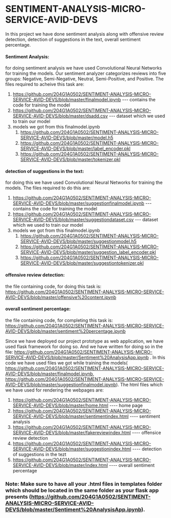 # SENTIMENT-ANALYSIS-MICRO-SERVICE-AVID-DEVS

In this project we have done sentiment analysis along with offensive review detection, detection of suggestions in the text, overall sentiment percentage.

#### Sentiment Analysis:
for doing sentiment analysis we have used Convolutional Neural Networks for training the models.
Our sentiment analyzer categorizes reviews into five groups: Negative, Semi-Negative, Neutral, Semi-Positive, and Positive.
The files required to acheive this task are:
1. https://github.com/204G1A0502/SENTIMENT-ANALYSIS-MICRO-SERVICE-AVID-DEVS/blob/master/finalmodel.ipynb     --- contains the code for training the model
2. https://github.com/204G1A0502/SENTIMENT-ANALYSIS-MICRO-SERVICE-AVID-DEVS/blob/master/dsadd.csv            --- dataset which we used to train our model
3. models we got from this finalmodel.ipynb
   1. https://github.com/204G1A0502/SENTIMENT-ANALYSIS-MICRO-SERVICE-AVID-DEVS/blob/master/model.h5
   2. https://github.com/204G1A0502/SENTIMENT-ANALYSIS-MICRO-SERVICE-AVID-DEVS/blob/master/label_encoder.pkl
   3. https://github.com/204G1A0502/SENTIMENT-ANALYSIS-MICRO-SERVICE-AVID-DEVS/blob/master/tokenizer.pkl



#### detection of suggestions in the text:
for doing this we have used Convolutional Neural Networks for training the models. The files required to do this are:
1. https://github.com/204G1A0502/SENTIMENT-ANALYSIS-MICRO-SERVICE-AVID-DEVS/blob/master/suggestionfinalmodel.ipynb      --- contains the code for training the model
2. https://github.com/204G1A0502/SENTIMENT-ANALYSIS-MICRO-SERVICE-AVID-DEVS/blob/master/suggestiondataset.csv           --- dataset which we used to train our model
3. models we got from this finalmodel.ipynb
   1. https://github.com/204G1A0502/SENTIMENT-ANALYSIS-MICRO-SERVICE-AVID-DEVS/blob/master/suggestionmodel.h5
   2. https://github.com/204G1A0502/SENTIMENT-ANALYSIS-MICRO-SERVICE-AVID-DEVS/blob/master/suggestion_label_encoder.pkl
   3. https://github.com/204G1A0502/SENTIMENT-ANALYSIS-MICRO-SERVICE-AVID-DEVS/blob/master/suggestiontokenizer.pkl


#### offensive review detection:
the file containing code, for doing this task is:  https://github.com/204G1A0502/SENTIMENT-ANALYSIS-MICRO-SERVICE-AVID-DEVS/blob/master/offensive%20content.ipynb


#### overall sentiment percentage:
the file containing code, for completing this task is: https://github.com/204G1A0502/SENTIMENT-ANALYSIS-MICRO-SERVICE-AVID-DEVS/blob/master/sentiment%20percentage.ipynb  






Since we have deployed our project prototype as web application, we have used flask framework for doing so.
And we have written for doing so in the file: https://github.com/204G1A0502/SENTIMENT-ANALYSIS-MICRO-SERVICE-AVID-DEVS/blob/master/Sentiment%20AnalysisApp.ipynb .
In this code we have used files we got while training the models(  https://github.com/204G1A0502/SENTIMENT-ANALYSIS-MICRO-SERVICE-AVID-DEVS/blob/master/finalmodel.ipynb,  https://github.com/204G1A0502/SENTIMENT-ANALYSIS-MICRO-SERVICE-AVID-DEVS/blob/master/suggestionfinalmodel.ipynb).
The html files which we have used for rendering the webpages are:

1. https://github.com/204G1A0502/SENTIMENT-ANALYSIS-MICRO-SERVICE-AVID-DEVS/blob/master/home.html               ---- home page
2. https://github.com/204G1A0502/SENTIMENT-ANALYSIS-MICRO-SERVICE-AVID-DEVS/blob/master/sentimentindex.html     ---- sentiment analysis
3. https://github.com/204G1A0502/SENTIMENT-ANALYSIS-MICRO-SERVICE-AVID-DEVS/blob/master/fakereviewindex.html    ---- offensice review detection
4. https://github.com/204G1A0502/SENTIMENT-ANALYSIS-MICRO-SERVICE-AVID-DEVS/blob/master/suggestionindex.html    ---- detection of suggestions in the tezt
5. https://github.com/204G1A0502/SENTIMENT-ANALYSIS-MICRO-SERVICE-AVID-DEVS/blob/master/index.html              ---- overall sentiment percentage

### Note: Make sure to have all your .html files in templates folder which should be located in the same folder as your flask app presents (https://github.com/204G1A0502/SENTIMENT-ANALYSIS-MICRO-SERVICE-AVID-DEVS/blob/master/Sentiment%20AnalysisApp.ipynb).




